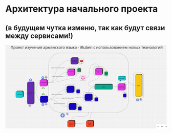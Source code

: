 # Архитектура начального проекта 
## (в будущем чутка изменю, так как будут связи между сервисами!)
![img.png](img.png)

